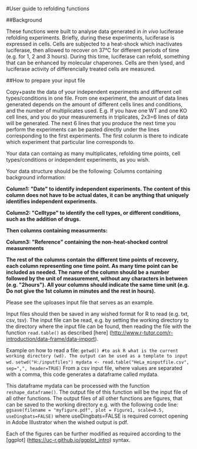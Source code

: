 #User guide to refolding functions

##Background

These functions were built to analyse data generated in _in vivo_ luciferase refolding experiments.
Briefly, during these experiments, luciferase is expressed in cells. Cells are subjected to a heat-shock which inactivates luciferase, then allowed to recover on 37°C for different periods of time (e.g. for 1, 2 and 3 hours). During this time, luciferase can refold, something that can be enhanced by molecular chaperones.
Cells are then lysed, and luciferase activity of differencially treated cells are measured.

 ##How to prepare your input file

Copy+paste the data of your independent experiments and different cell types/conditions in one file. 
From one experiment, the amount of data lines generated depends on the amount of different cells lines and conditions, and the number of multiplicates used.
E.g. If you have one WT and one KO cell lines, and you do your measurements in triplicates, 2x3=6 lines of data will be generated.
The next 6 lines that you produce the next time you perform the experiments can be pasted directly under the lines corresponding to the first experiments.
The first colunm is there to indicate which experiment that particular line corresponds to.

Your data can containg as many multiplicates, refolding time points, cell types/conditions or independent experiments, as you wish.

Your data structure should be the following: 
Columns containing background information: 

__Column1: "Date" to identify independent experiments. The content of this column does not have to be actual dates, it can be anything that uniquely identifies independent experiments.__

__Column2: "Celltype" to identify the cell types, or different conditions, such as the addition of drugs.__

__Then columns containing measurments:__

__Column3: "Reference" containing the non-heat-shocked control measurements__

__The rest of the columns contain the different time points of recovery, each column representing one time point. As many time point can be included as needed. The name of the column should be a number followed by the unit of measurement, without any characters in between (e.g. "2hours"). All your columns should indicate the same time unit (e.g. Do not give the 1st column in minutes and the rest in hours).__

Please see the uploases input file that serves as an example.

Input files should then be saved in any wished format for R to read (e.g. txt, csv, tsv).
The input file can be read, e.g. by setting the working directory to the directory where the input file can be found, then reading the file with the function `read.table()` as described [here] (http://www.r-tutor.com/r-introduction/data-frame/data-import).

Example on how to read a file:
`getwd() #to ask R what is the current working directory (wd). The output can be used as a template to input wd.`
`setwd("H:/inputfiles")
mydata <- read.table("HeLa_minputfile.csv", sep=",", header=TRUE)` 
From a csv input file, where values are separated with a comma, this code generates a dataframe called mydata.

This dataframe mydata can be processed with the function `reshape_dataframe()`. The output file of this function will be the input file of all other functions. The output files of all other functions are figures, that can be saved to the working directory e.g. with the following code line:
`ggsave(filename = "myfigure.pdf", plot = Figure1, scale=0.5, useDingbats=FALSE)`
where useDingbats=FALSE is required correct opening in Adobe Illustrator when the wished output is pdf.

Each of the figures can be further modified as required according to the [ggplot] (https://uc-r.github.io/ggplot_intro) syntax. 
